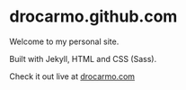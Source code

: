 drocarmo.github.com
===================

Welcome to my personal site.

Built with Jekyll, HTML and CSS (Sass).

Check it out live at [drocarmo.com](drocarmo.com)